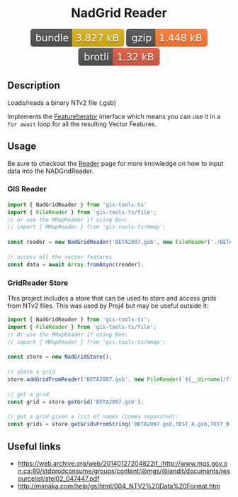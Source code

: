 <h1 style="text-align: center;">
  <div align="center">NadGrid Reader</div>
</h1>

<p align="center">
  <img src="../../assets/badges/nadgrid-file.svg" alt="nadgrid-file-ts">
  <img src="../../assets/badges/nadgrid-gzip.svg" alt="nadgrid-gzip-ts">
  <img src="../../assets/badges/nadgrid-brotli.svg" alt="nadgrid-brotli-ts">
</p>

## Description

Loads/reads a binary NTv2 file (.gsb)

Implements the [FeatureIterator](https://open-s2.github.io/gis-tools/interfaces/index.FeatureIterator.html) interface which means you can use it in a `for await` loop for all the resulting Vector Features.

## Usage

Be sure to checkout the [Reader](reader.md) page for more knowledge on how to input data into the NADGridReader.

### GIS Reader

```ts
import { NadGridReader } from 'gis-tools-ts'
import { FileReader } from 'gis-tools-ts/file';
// or use the MMapReader if using Bun:
// import { MMapReader } from 'gis-tools-ts/mmap';

const reader = new NadGridReader('BETA2007.gsb', new FileReader('./BETA2007.gsb'));

// access all the vector features
const data = await Array.fromAsync(reader);
```

### GridReader Store

This project includes a store that can be used to store and access grids from NTv2 files. This was used by Proj4 but may be useful outside it:

```ts
import { NadGridReader } from 'gis-tools-ts';
import { FileReader } from 'gis-tools-ts/file';
// Or use the MMapReader if using Bun:
// import { MMapReader } from 'gis-tools-ts/mmap';

const store = new NadGridStore();

// store a grid
store.addGridFromReader('BETA2007.gsb', new FileReader(`${__dirname}/fixtures/BETA2007.gsb`));

// get a grid
const grid = store.getGrid('BETA2007.gsb');

// get a grid given a list of names (comma separated):
const grids = store.getGridsFromString('BETA2007.gsb,TEST_A.gsb,TEST_B.gsb');
```

## Useful links

- <https://web.archive.org/web/20140127204822if_/http://www.mgs.gov.on.ca:80/stdprodconsume/groups/content/@mgs/@iandit/documents/resourcelist/stel02_047447.pdf>
- <http://mimaka.com/help/gs/html/004_NTV2%20Data%20Format.htm>
